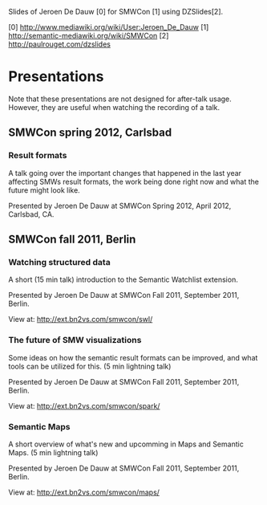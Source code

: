 Slides of Jeroen De Dauw [0] for SMWCon [1] using DZSlides[2].

[0] http://www.mediawiki.org/wiki/User:Jeroen_De_Dauw
[1] http://semantic-mediawiki.org/wiki/SMWCon
[2] http://paulrouget.com/dzslides


Presentations
=============

Note that these presentations are not designed for after-talk usage.
However, they are useful when watching the recording of a talk.

SMWCon spring 2012, Carlsbad
----------------------------

### Result formats

A talk going over the important changes that happened in the last year affecting
SMWs result formats, the work being done right now and what the future might look like. 

Presented by Jeroen De Dauw at SMWCon Spring 2012, April 2012, Carlsbad, CA.

SMWCon fall 2011, Berlin
-------------------------

### Watching structured data

A short (15 min talk) introduction to the Semantic Watchlist extension.

Presented by Jeroen De Dauw at SMWCon Fall 2011, September 2011, Berlin.

View at: http://ext.bn2vs.com/smwcon/swl/

### The future of SMW visualizations

Some ideas on how the semantic result formats can be improved,
and what tools can be utilized for this. (5 min lightning talk)  

Presented by Jeroen De Dauw at SMWCon Fall 2011, September 2011, Berlin.

View at: http://ext.bn2vs.com/smwcon/spark/

### Semantic Maps

A short overview of what's new and upcomming in Maps and Semantic Maps.
(5 min lightning talk)

Presented by Jeroen De Dauw at SMWCon Fall 2011, September 2011, Berlin.

View at: http://ext.bn2vs.com/smwcon/maps/